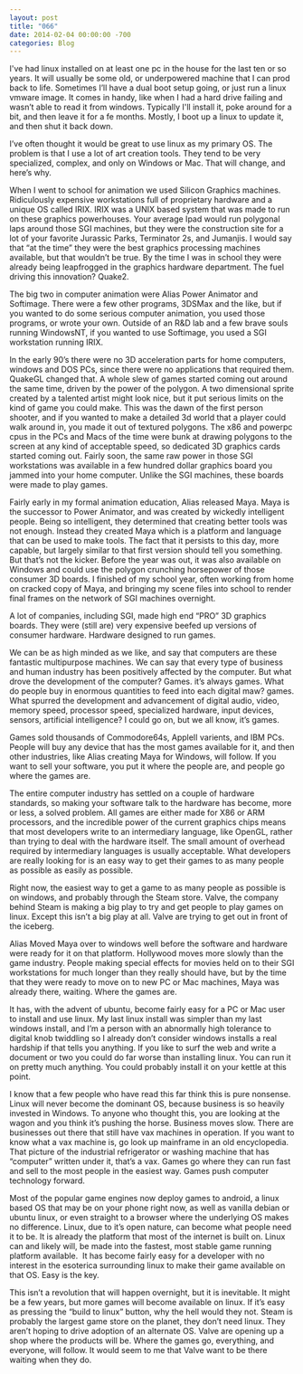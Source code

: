 ```yaml
---
layout: post
title: "066"
date: 2014-02-04 00:00:00 -700
categories: Blog
---
```


I've had linux installed on at least one pc in the house for the last ten or so years. It will usually be some old, or underpowered machine that I can prod back to life. Sometimes I’ll have a dual boot setup going, or just run a linux vmware image. It comes in handy, like when I had a hard drive failing and wasn’t able to read it from windows. Typically I'll install it, poke around for a bit, and then leave it for a fe months. Mostly, I boot up a linux to update it, and then shut it back down.

I’ve often thought it would be great to use linux as my primary OS. The problem is that I use a lot of art creation tools. They tend to be very specialized, complex, and only on Windows or Mac. That will change, and here’s why.

When I went to school for animation we used Silicon Graphics machines. Ridiculously expensive workstations full of proprietary hardware and a unique OS called IRIX. IRIX was a UNIX based system that was made to run on these graphics powerhouses. Your average Ipad would run polygonal laps around those SGI machines, but they were the construction site for a lot of your favorite Jurassic Parks, Terminator 2s, and Jumanjis. I would say that “at the time” they were the best graphics processing machines available, but that wouldn’t be true. By the time I was in school they were already being leapfrogged in the graphics hardware department. The fuel driving this innovation? Quake2.

The big two in computer animation were Alias Power Animator and Softimage. There were a few other programs, 3DSMax and the like, but if you wanted to do some serious computer animation, you used those programs, or wrote your own. Outside of an R&D lab and a few brave souls running WindowsNT, if you wanted to use Softimage, you used a SGI workstation running IRIX.

In the early 90’s there were no 3D acceleration parts for home computers, windows and DOS PCs, since there were no applications that required them. QuakeGL changed that. A whole slew of games started coming out around the same time, driven by the power of the polygon. A two dimensional sprite created by a talented artist might look nice, but it put serious limits on the kind of game you could make. This was the dawn of the first person shooter, and if you wanted to make a detailed 3d world that a player could walk around in, you made it out of textured polygons. The x86 and powerpc cpus in the PCs and Macs of the time were bunk at drawing polygons to the screen at any kind of acceptable speed, so dedicated 3D graphics cards started coming out. Fairly soon, the same raw power in those SGI workstations was available in a few hundred dollar graphics board you jammed into your home computer. Unlike the SGI machines, these boards were made to play games.

Fairly early in my formal animation education, Alias released Maya. Maya is the successor to Power Animator, and was created by wickedly intelligent people. Being so intelligent, they determined that creating better tools was not enough. Instead they created Maya which is a platform and language that can be used to make tools. The fact that it persists to this day, more capable, but largely similar to that first version should tell you something. But that’s not the kicker. Before the year was out, it was also available on Windows and could use the polygon crunching horsepower of those consumer 3D boards. I finished of my school year, often working from home on cracked copy of Maya, and bringing my scene files into school to render final frames on the network of SGI machines overnight.

A lot of companies, including SGI, made high end “PRO” 3D graphics boards. They were (still are) very expensive beefed up versions of consumer hardware. Hardware designed to run games.

We can be as high minded as we like, and say that computers are these fantastic multipurpose machines. We can say that every type of business and human industry has been positively affected by the computer. But what drove the development of the computer? Games. it’s always games. What do people buy in enormous quantities to feed into each digital maw? games. What spurred the development and advancement of digital audio, video, memory speed, processor speed, specialized hardware, input devices, sensors, artificial intelligence? I could go on, but we all know, it’s games.

Games sold thousands of Commodore64s, AppleII varients, and IBM PCs. People will buy any device that has the most games available for it, and then other industries, like Alias creating Maya for Windows, will follow. If you want to sell your software, you put it where the people are, and people go where the games are.

The entire computer industry has settled on a couple of hardware standards, so making your software talk to the hardware has become, more or less, a solved problem. All games are either made for X86 or ARM processors, and the incredible power of the current graphics chips means that most developers write to an intermediary language, like OpenGL, rather than trying to deal with the hardware itself. The small amount of overhead required by intermediary languages is usually acceptable. What developers are really looking for is an easy way to get their games to as many people as possible as easily as possible.

Right now, the easiest way to get a game to as many people as possible is on windows, and probably through the Steam store. Valve, the company behind Steam is making a big play to try and get people to play games on linux. Except this isn’t a big play at all. Valve are trying to get out in front of the iceberg.

Alias Moved Maya over to windows well before the software and hardware were ready for it on that platform. Hollywood moves more slowly than the game industry. People making special effects for movies held on to their SGI workstations for much longer than they really should have, but by the time that they were ready to move on to new PC or Mac machines, Maya was already there, waiting. Where the games are.

It has, with the advent of ubuntu, become fairly easy for a PC or Mac user to install and use linux. My last linux install was simpler than my last windows install, and I’m a person with an abnormally high tolerance to digital knob twiddling so I already don’t consider windows installs a real hardship if that tells you anything. If you like to surf the web and write a document or two you could do far worse than installing linux. You can run it on pretty much anything. You could probably install it on your kettle at this point.

I know that a few people who have read this far think this is pure nonsense. Linux will never become the dominant OS, because business is so heavily invested in Windows. To anyone who thought this, you are looking at the wagon and you think it’s pushing the horse. Business moves slow. There are businesses out there that still have vax machines in operation. If you want to know what a vax machine is, go look up mainframe in an old encyclopedia. That picture of the industrial refrigerator or washing machine that has “computer” written under it, that’s a vax. Games go where they can run fast and sell to the most people in the easiest way. Games push computer technology forward.

Most of the popular game engines now deploy games to android, a linux based OS that may be on your phone right now, as well as vanilla debian or ubuntu linux, or even straight to a browser where the underlying OS makes no difference. Linux, due to it’s open nature, can become what people need it to be. It is already the platform that most of the internet is built on. Linux can and likely will, be made into the fastest, most stable game running platform available.  It has become fairly easy for a developer with no interest in the esoterica surrounding linux to make their game available on that OS. Easy is the key.

This isn’t a revolution that will happen overnight, but it is inevitable. It might be a few years, but more games will become available on linux. If it’s easy as pressing the “build to linux” button, why the hell would they not. Steam is probably the largest game store on the planet, they don’t need linux. They aren’t hoping to drive adoption of an alternate OS. Valve are opening up a shop where the products will be. Where the games go, everything, and everyone, will follow. It would seem to me that Valve want to be there waiting when they do.
